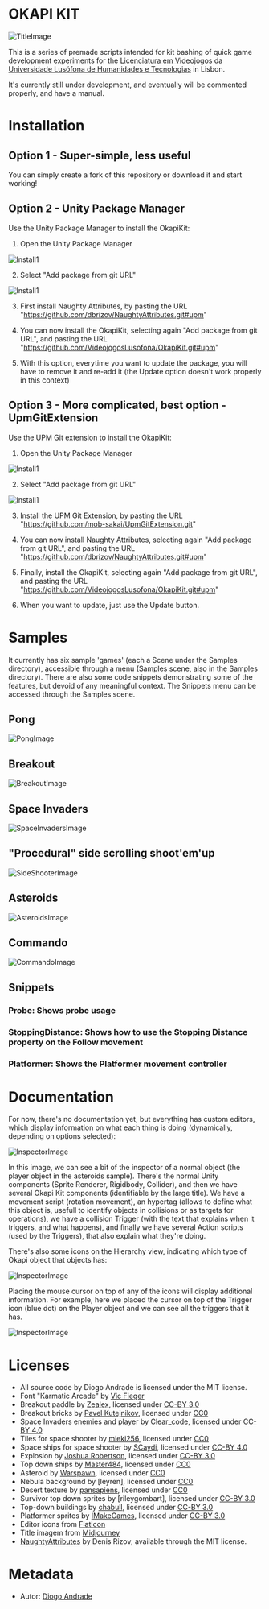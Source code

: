 # OKAPI KIT

![TitleImage](Screenshots/title.png)

This is a series of premade scripts intended for kit bashing of quick game development experiments for the  [Licenciatura em Videojogos][lv] da [Universidade Lusófona de Humanidades e Tecnologias][ULHT] in Lisbon.

It's currently still under development, and eventually will be commented properly, and have a manual.

#
# Installation

## Option 1 - Super-simple, less useful
You can simply create a fork of this repository or download it and start working!

## Option 2 - Unity Package Manager
Use the Unity Package Manager to install the OkapiKit:
 
1. Open the Unity Package Manager

![Install1](Screenshots/install01.png)

2. Select "Add package from git URL"

![Install1](Screenshots/install02.png)

3. First install Naughty Attributes, by pasting the URL "https://github.com/dbrizov/NaughtyAttributes.git#upm"

4. You can now install the OkapiKit, selecting again "Add package from git URL", and pasting the URL "https://github.com/VideojogosLusofona/OkapiKit.git#upm"

5. With this option, everytime you want to update the package, you will have to remove it and re-add it (the Update option doesn't work properly in this context)

## Option 3 - More complicated, best option - UpmGitExtension
Use the UPM Git extension to install the OkapiKit:

1. Open the Unity Package Manager

![Install1](Screenshots/install01.png)

2. Select "Add package from git URL"

![Install1](Screenshots/install02.png)

3. Install the UPM Git Extension, by pasting the URL "https://github.com/mob-sakai/UpmGitExtension.git"

4. You can now install Naughty Attributes, selecting again "Add package from git URL", and pasting the URL "https://github.com/dbrizov/NaughtyAttributes.git#upm"

5. Finally, install the OkapiKit, selecting again "Add package from git URL", and pasting the URL "https://github.com/VideojogosLusofona/OkapiKit.git#upm"

6. When you want to update, just use the Update button.

#
# Samples

It currently has six sample 'games' (each a Scene under the Samples directory), accessible through a menu (Samples scene, also in the Samples directory).
There are also some code snippets demonstrating some of the features, but devoid of any meaningful context. The Snippets menu can be accessed through the Samples scene.

## Pong 
![PongImage](Screenshots/pong.png)

## Breakout
![BreakoutImage](Screenshots/breakout.png)

## Space Invaders
![SpaceInvadersImage](Screenshots/spaceinvaders.png)

## "Procedural" side scrolling shoot'em'up 
![SideShooterImage](Screenshots/sideshooter.png)

## Asteroids
![AsteroidsImage](Screenshots/asteroids.png)

## Commando
![CommandoImage](Screenshots/commando.png)

## Snippets
### Probe: Shows probe usage
### StoppingDistance: Shows how to use the Stopping Distance property on the Follow movement
### Platformer: Shows the Platformer movement controller

#
# Documentation

For now, there's no documentation yet, but everything has custom editors, which display information on what each thing is doing (dynamically, depending on options selected):

![InspectorImage](Screenshots/inspector.png)

In this image, we can see a bit of the inspector of a normal object (the player object in the asteroids sample). There's the normal Unity components (Sprite Renderer, Rigidbody, Collider), and then we have 
several Okapi Kit components (identifiable by the large title). We have a movement script (rotation movement), an hypertag (allows to define what this object is, usefull to identify objects in collisions or
as targets for operations), we have a collision Trigger (with the text that explains when it triggers,
and what happens), and finally we have several Action scripts (used by the Triggers), that also explain what they're doing.

There's also some icons on the Hierarchy view, indicating which type of Okapi object that objects has:

![InspectorImage](Screenshots/hierarchy01.png)

Placing the mouse cursor on top of any of the icons will display additional information. For example, here we placed the
cursor on top of the Trigger icon (blue dot) on the Player object and we can see all the triggers that it has.

![InspectorImage](Screenshots/hierarchy02.png)

#
# Licenses

* All source code by Diogo Andrade is licensed under the MIT license.
* Font "Karmatic Arcade" by [Vic Fieger]
* Breakout paddle by [Zealex], licensed under [CC-BY 3.0]
* Breakout bricks by [Pavel Kutejnikov], licensed under [CC0]
* Space Invaders enemies and player by [Clear_code], licensed under [CC-BY 4.0]
* Tiles for space shooter by [mieki256], licensed under [CC0]
* Space ships for space shooter by [SCaydi], licensed under [CC-BY 4.0]
* Explosion by [Joshua Robertson], licensed under [CC-BY 3.0]
* Top down ships by [Master484], licensed under [CC0]
* Asteroid by [Warspawn], licensed under [CC0]
* Nebula background by [leyren], licensed under [CC0]
* Desert texture by [pansapiens], licensed under [CC0]
* Survivor top down sprites by [rileygombart], licensed under [CC-BY 3.0]
* Top-down buildings by [chabull], licensed under [CC-BY 3.0]
* Platformer sprites by [IMakeGames], licensed under [CC-BY 3.0]
* Editor icons from [FlatIcon]
* Title imagem from [Midjourney]
* [NaughtyAttributes] by Denis Rizov, available through the MIT license.

#
# Metadata

* Autor: [Diogo Andrade]

[Diogo Andrade]:https://github.com/DiogoDeAndrade
[NaughtyAttributes]:https://github.com/dbrizov/NaughtyAttributes
[ULHT]:https://www.ulusofona.pt/
[lv]:https://www.ulusofona.pt/licenciatura/videojogos
[Vic Fieger]:http://www.vicfieger.com/
[Zealex]:https://opengameart.org/users/zealex
[Pavel Kutejnikov]:https://opengameart.org/users/kutejnikov
[Clear_code]:https://opengameart.org/users/clearcode
[mieki256]:https://opengameart.org/users/mieki256
[SCaydi]:https://opengameart.org/users/scaydi
[Joshua Robertson]:https://opengameart.org/users/jrob774
[Master484]:http://m484games.ucoz.com/
[Warspawn]:https://opengameart.org/users/warspawn
[pansapiens]:https://opengameart.org/users/pansapiens
[chabull]:https://opengameart.org/users/chabull
[IMakeGames]:http://www.imake-games.com/
[CC0]:https://creativecommons.org/publicdomain/zero/1.0/
[CC-BY 3.0]:https://creativecommons.org/licenses/by/3.0/
[CC-BY 4.0]:https://creativecommons.org/licenses/by/4.0/
[FlatIcon]:Flaticon.com
[Midjourney]:https://midjourney.com/